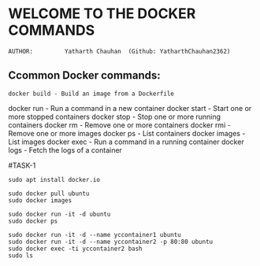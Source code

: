 # **WELCOME TO THE DOCKER COMMANDS**

    AUTHOR:         Yatharth Chauhan  (Github: YatharthChauhan2362)

## Ccommon Docker commands:

    docker build - Build an image from a Dockerfile

docker run - Run a command in a new container
docker start - Start one or more stopped containers
docker stop - Stop one or more running containers
docker rm - Remove one or more containers
docker rmi - Remove one or more images
docker ps - List containers
docker images - List images
docker exec - Run a command in a running container
docker logs - Fetch the logs of a container

#TASK-1

    sudo apt install docker.io

    sudo docker pull ubuntu
    sudo docker images

    sudo docker run -it -d ubuntu
    sudo docker ps

    sudo docker run -it -d --name yccontainer1 ubuntu
    sudo docker run -it -d --name yccontainer2 -p 80:80 ubuntu
    sudo docker exec -ti yccontainer2 bash
    sudo ls

